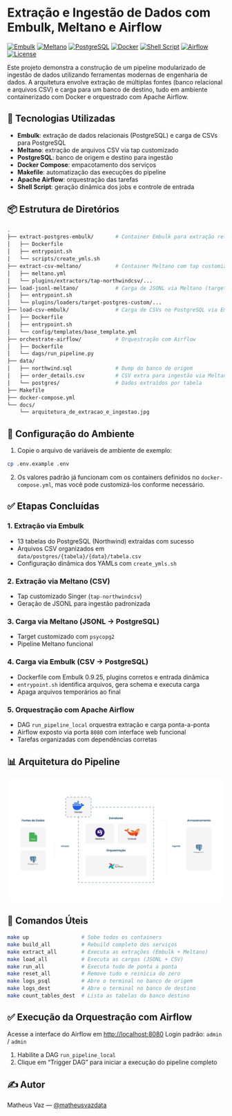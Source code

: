 # Extração e Ingestão de Dados com Embulk, Meltano e Airflow

[![Embulk](https://img.shields.io/badge/Embulk-v0.9.25-blue?logo=embulk)](https://www.embulk.org/)
[![Meltano](https://img.shields.io/badge/Meltano-Custom%20Tap-orange?logo=meltano)](https://meltano.com/)
[![PostgreSQL](https://img.shields.io/badge/PostgreSQL-12.x-blue?logo=postgresql)](https://www.postgresql.org/)
[![Docker](https://img.shields.io/badge/Docker-Compose-blue?logo=docker)](https://docs.docker.com/compose/)
[![Shell Script](https://img.shields.io/badge/Shell-Bash-black?logo=gnu-bash)](https://www.gnu.org/software/bash/)
[![Airflow](https://img.shields.io/badge/Airflow-2.x-blue?logo=apache-airflow)](https://airflow.apache.org/)
[![License](https://img.shields.io/badge/License-MIT-green)](LICENSE)

Este projeto demonstra a construção de um pipeline modularizado de ingestão de dados utilizando ferramentas modernas de engenharia de dados. A arquitetura envolve extração de múltiplas fontes (banco relacional e arquivos CSV) e carga para um banco de destino, tudo em ambiente containerizado com Docker e orquestrado com Apache Airflow.

## 🔧 Tecnologias Utilizadas

- **Embulk**: extração de dados relacionais (PostgreSQL) e carga de CSVs para PostgreSQL
- **Meltano**: extração de arquivos CSV via tap customizado
- **PostgreSQL**: banco de origem e destino para ingestão
- **Docker Compose**: empacotamento dos serviços
- **Makefile**: automatização das execuções do pipeline
- **Apache Airflow**: orquestração das tarefas
- **Shell Script**: geração dinâmica dos jobs e controle de entrada

## 📦 Estrutura de Diretórios

```bash
.
├── extract-postgres-embulk/       # Container Embulk para extração relacional
│   ├── Dockerfile
│   ├── entrypoint.sh
│   └── scripts/create_ymls.sh
├── extract-csv-meltano/           # Container Meltano com tap customizado
│   ├── meltano.yml
│   └── plugins/extractors/tap-northwindcsv/...
├── load-jsonl-meltano/            # Carga de JSONL via Meltano (target customizado)
│   ├── entrypoint.sh
│   └── plugins/loaders/target-postgres-custom/...
├── load-csv-embulk/               # Carga de CSVs no PostgreSQL via Embulk
│   ├── Dockerfile
│   ├── entrypoint.sh
│   └── config/templates/base_template.yml
├── orchestrate-airflow/           # Orquestração com Airflow
│   ├── Dockerfile
│   └── dags/run_pipeline.py
├── data/
│   ├── northwind.sql              # Dump do banco de origem
│   ├── order_details.csv          # CSV extra para ingestão via Meltano
│   └── postgres/                  # Dados extraídos por tabela
├── Makefile
├── docker-compose.yml
└── docs/
    └── arquitetura_de_extracao_e_ingestao.jpg
````

## 📝 Configuração do Ambiente

1. Copie o arquivo de variáveis de ambiente de exemplo:

```bash
cp .env.example .env
```

2. Os valores padrão já funcionam com os containers definidos no `docker-compose.yml`, mas você pode customizá-los conforme necessário.

## ✅ Etapas Concluídas

### 1. Extração via Embulk

* 13 tabelas do PostgreSQL (Northwind) extraídas com sucesso
* Arquivos CSV organizados em `data/postgres/{tabela}/{data}/tabela.csv`
* Configuração dinâmica dos YAMLs com `create_ymls.sh`

### 2. Extração via Meltano (CSV)

* Tap customizado Singer (`tap-northwindcsv`)
* Geração de JSONL para ingestão padronizada

### 3. Carga via Meltano (JSONL → PostgreSQL)

* Target customizado com `psycopg2`
* Pipeline Meltano funcional

### 4. Carga via Embulk (CSV → PostgreSQL)

* Dockerfile com Embulk 0.9.25, plugins corretos e entrada dinâmica
* `entrypoint.sh` identifica arquivos, gera schema e executa carga
* Apaga arquivos temporários ao final

### 5. Orquestração com Apache Airflow

* DAG `run_pipeline_local` orquestra extração e carga ponta-a-ponta
* Airflow exposto via porta `8080` com interface web funcional
* Tarefas organizadas com dependências corretas

## 📊 Arquitetura do Pipeline

![Arquitetura do Pipeline](docs/arquitetura_de_extracao_e_ingestao.jpg)

## 🔁 Comandos Úteis

```bash
make up                 # Sobe todos os containers
make build_all          # Rebuild completo dos serviços
make extract_all        # Executa as extrações (Embulk + Meltano)
make load_all           # Executa as cargas (JSONL + CSV)
make run_all            # Executa tudo de ponta a ponta
make reset_all          # Remove tudo e reinicia do zero
make logs_psql          # Abre o terminal no banco de origem
make logs_dest          # Abre o terminal no banco de destino
make count_tables_dest  # Lista as tabelas do banco destino
```

## ✅ Execução da Orquestração com Airflow

Acesse a interface do Airflow em [http://localhost:8080](http://localhost:8080)
Login padrão: `admin` / `admin`

1. Habilite a DAG `run_pipeline_local`
2. Clique em “Trigger DAG” para iniciar a execução do pipeline completo

## ✍️ Autor

Matheus Vaz — [@matheusvazdata](https://github.com/matheusvazdata)
